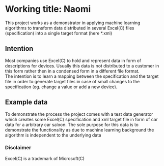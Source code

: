 # Working title: Naomi

This project works as a demonstrator in applying machine learning algorithms to transform data distributed in several
Excel(C) files (specification) into a single target format (here *.xml)

## Intention
Most companies use Excel(C) to hold and represent data in form of descriptions for devices. Usually this data is not
distributed to a customer in this form rather then in a condensed form in a different file format.  
The intention is to learn a mapping between the specification and the target file in order to generate target files
in case of small changes to the specification (eg. change a value or add a new device).

## Example data
To demonstrate the process the project comes with a test data generator which creates some Excel(C) specification and
xml target file in form of car data for a arbitrary car saloon. The sole purpose for this data is to demonstrate the
functionality as due to machine learning background the algorithm is independent to the underlying data 

### Disclaimer
Excel(C) is a trademark of Microsoft(C)